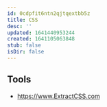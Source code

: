 ```yaml
---
id: 0cdpfit6ntn2qjtqextbb5z
title: CSS
desc: ''
updated: 1641440953244
created: 1641105063848
stub: false
isDir: false
---
```



## Tools

- <https://www.ExtractCSS.com>
